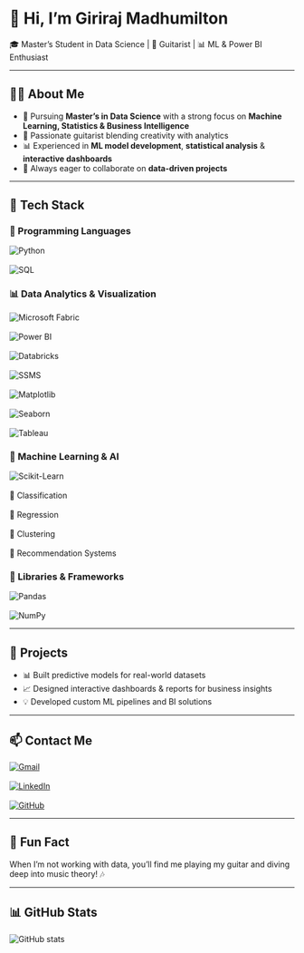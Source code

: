 # 👋 Hi, I’m **Giriraj Madhumilton**

🎓 Master’s Student in Data Science | 🎸 Guitarist | 📊 ML & Power BI Enthusiast  

---

## 👨‍💻 About Me

- 📖 Pursuing **Master’s in Data Science** with a strong focus on **Machine Learning, Statistics & Business Intelligence**
- 🎸 Passionate guitarist blending creativity with analytics
- 📊 Experienced in **ML model development**, **statistical analysis** & **interactive dashboards**
- 🚀 Always eager to collaborate on **data-driven projects**

---

## 🚀 Tech Stack

### 📌 Programming Languages  
![Python](https://img.shields.io/badge/-Python-3776AB?style=flat&logo=python&logoColor=white)  
<br>
![SQL](https://img.shields.io/badge/-SQL-4479A1?style=flat&logo=postgresql&logoColor=white)  

### 📊 Data Analytics & Visualization  
![Microsoft Fabric](https://img.shields.io/badge/-Microsoft%20Fabric-008272?style=flat&logo=microsoft&logoColor=white)  
<br>
![Power BI](https://img.shields.io/badge/-Power%20BI-F2C811?style=flat&logo=power-bi&logoColor=black)  
<br>
![Databricks](https://img.shields.io/badge/-Databricks-FF6F00?style=flat&logo=databricks&logoColor=white)  
<br>
![SSMS](https://img.shields.io/badge/-SQL%20Server%20Management%20Studio-CC2927?style=flat&logo=microsoftsqlserver&logoColor=white)  
<br>
![Matplotlib](https://img.shields.io/badge/-Matplotlib-11557C?style=flat&logo=matplotlib&logoColor=white)  
<br>
![Seaborn](https://img.shields.io/badge/-Seaborn-4C72B0?style=flat&logo=seaborn&logoColor=white)  
<br>
![Tableau](https://img.shields.io/badge/-Tableau-E97627?style=flat&logo=tableau&logoColor=white)  

### 🤖 Machine Learning & AI  
![Scikit-Learn](https://img.shields.io/badge/-Scikit--Learn-F7931E?style=flat&logo=scikitlearn&logoColor=white)  
<br>
📌 Classification  
<br>
📌 Regression  
<br>
📌 Clustering  
<br>
📌 Recommendation Systems  

### 🧰 Libraries & Frameworks  
![Pandas](https://img.shields.io/badge/-Pandas-150458?style=flat&logo=pandas&logoColor=white)  
<br>
![NumPy](https://img.shields.io/badge/-NumPy-013243?style=flat&logo=numpy&logoColor=white)  

---

## 📂 Projects

- 📊 Built predictive models for real-world datasets  
- 📈 Designed interactive dashboards & reports for business insights  
- 💡 Developed custom ML pipelines and BI solutions  

---

## 📫 Contact Me

[![Gmail](https://img.shields.io/badge/-giriraj2472002@gmail.com-D14836?style=flat&logo=gmail&logoColor=white)](mailto:giriraj2472002@gmail.com)  
<br>
[![LinkedIn](https://img.shields.io/badge/-LinkedIn-0A66C2?style=flat&logo=linkedin&logoColor=white)](https://www.linkedin.com/in/giriraj-madhumilton-6a0991227)  
<br>
[![GitHub](https://img.shields.io/badge/-GitHub-181717?style=flat&logo=github&logoColor=white)](https://github.com/GirirajMadhumilton24)

---

## 🎸 Fun Fact

When I’m not working with data, you’ll find me playing my guitar and diving deep into music theory! 🎶  

---

## 📊 GitHub Stats  

![GitHub stats](https://github-readme-stats.vercel.app/api?username=GirirajMadhumilton24&show_icons=true&theme=radical)

